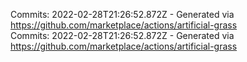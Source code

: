 Commits: 2022-02-28T21:26:52.872Z - Generated via https://github.com/marketplace/actions/artificial-grass
<br>
Commits: 2022-02-28T21:26:52.872Z - Generated via https://github.com/marketplace/actions/artificial-grass
<br>
